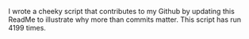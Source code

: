 I wrote a cheeky script that contributes to my Github by updating this ReadMe to illustrate why more than commits matter. This script has run 4199 times.